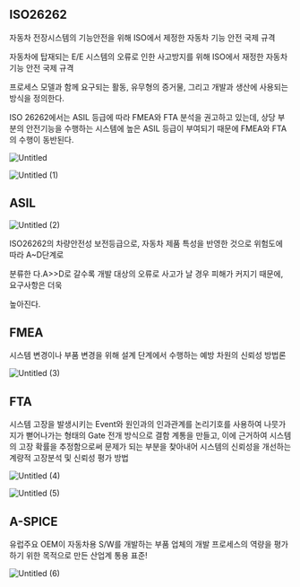 ## ISO26262

자동차 전장시스템의 기능안전을 위해 ISO에서 제정한 자동차 기능 안전 국제 규격

자동차에 탑재되는 E/E 시스템의 오류로 인한 사고방지를 위해 ISO에서 재정한 자동차 기능 안전 국제 규격

프로세스 모델과 함께 요구되는 활동, 유무형의 증거물, 그리고 개발과 생산에 사용되는 방식을 정의한다.

ISO 26262에서는 ASIL 등급에 따라 FMEA와 FTA 분석을 권고하고 있는데, 상당 부분의 안전기능을 수행하는 시스템에 높은 ASIL 등급이 부여되기 때문에 FMEA와 FTA의 수행이 동반된다.

![Untitled](https://user-images.githubusercontent.com/91246353/191746009-7e091a3a-5028-4704-9210-a343b506aaf8.png)

![Untitled (1)](https://user-images.githubusercontent.com/91246353/191746027-f4e51a06-1b81-48fc-beed-664995e02158.png)

## ASIL

![Untitled (2)](https://user-images.githubusercontent.com/91246353/191746041-74a603e4-4d1d-4847-96ec-91fdbcd0c05f.png)

ISO26262의 차량안전성 보전등급으로, 자동차 제품 특성을 반영한 것으로 위험도에 따라 A~D단계로

분류한  다.A>>D로 갈수록 개발 대상의 오류로 사고가 날 경우 피해가 커지기 때문에, 요구사항은 더욱

높아진다.

## FMEA

시스템 변경이나 부품 변경을 위해 설계 단계에서 수행하는 예방 차원의 신뢰성 방법론

![Untitled (3)](https://user-images.githubusercontent.com/91246353/191746077-367f6e11-ed70-499b-8c2f-21897d25bfc0.png)

## FTA

시스템 고장을 발생시키는 Event와 원인과의 인과관계를 논리기호를 사용하여 나뭇가지가 뻗어나가는 형태의 Gate 전개 방식으로 결함 계통을 만들고, 이에 근거하여 시스템의 고장 확률을 추정함으로써 문제가 되는 부분을 찾아내어 시스템의 신뢰성을 개선하는 계량적 고장분석 및 신뢰성 평가 방법

![Untitled (4)](https://user-images.githubusercontent.com/91246353/191746103-452638bc-392f-4c1a-a92b-a27e6b8c32ba.png)

![Untitled (5)](https://user-images.githubusercontent.com/91246353/191746114-173e758e-081a-47e6-a24e-ebed915ea394.png)

## A-SPICE

유럽주요 OEM이 자동차용 S/W를 개발하는 부품 업체의 개발 프로세스의 역량을 평가하기 위한 목적으로 만든 산업계 통용 표준!

![Untitled (6)](https://user-images.githubusercontent.com/91246353/191746134-1590a04f-2c09-4932-aa7c-cc9d71b503e9.png)
